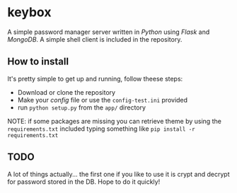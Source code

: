 keybox
======

A simple password manager server written in *Python* using *Flask* and *MongoDB*. A simple shell client is included in the repository.

How to install
--------------

It's pretty simple to get up and running, follow theese steps:

- Download or clone the repository
- Make your *config* file or use the `config-test.ini` provided
- run `python setup.py` from the `app/` directory

NOTE: if some packages are missing you can retrieve theme by using the `requirements.txt` included typing something like `pip install -r requirements.txt`

TODO
--------------
A lot of things actually... the first one if you like to use it is crypt and decrypt for password stored in the DB. Hope to do it quickly!

